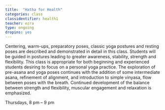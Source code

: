 ```yaml
---
title:  "Hatha for Health"
categories: class
classidentifier: health1
teacher: ezra
type: ongoing
dropins: yes
---
```

Centering, warm-ups, preparatory poses, classic yoga postures and resting poses
are described and demonstrated in detail in this class. Students will be guided
in postures leading to greater awareness, stability, strength and flexibility.
This class is appropriate for both beginning and experienced students desiring to
focus on a personal yoga practice. The exploration of pre-asana and yoga poses
continues with the addition of some intermediate asana, refinement of alignment,
and introduction to simple vinyasa, flow between poses with the breath. Continued
development of the balance between strength and flexibility, muscular engagement
and relaxation is emphasized.

Thursdays, 8 pm – 9 pm
